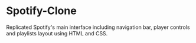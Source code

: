 # Spotify-Clone
Replicated Spotify's main interface including navigation bar, player controls and playlists layout using HTML and CSS.

